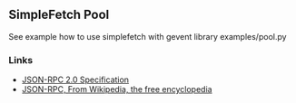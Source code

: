 SimpleFetch Pool
----------------

See example how to use simplefetch with gevent library examples/pool.py

### Links
 * [JSON-RPC 2.0 Specification](http://www.jsonrpc.org/specification)
 * [JSON-RPC, From Wikipedia, the free encyclopedia](http://en.wikipedia.org/wiki/JSON-RPC)
